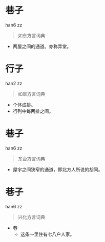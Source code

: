 # 巷子
han6 zz
> 如东方言词典
- 两屋之间的通道。亦称弄堂。

# 行子
han2 zz
> 如皋方言词典
- 个体成排。
- 行列中每两排之间。

# 巷子
han6 zz
> 东台方言词典
- 屋宇之间狭窄的通道，即北方人所说的胡同。

# 巷子
han6 zz
> 兴化方言词典
- 巷
  - 这条～里住有七八户人家。
